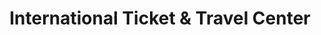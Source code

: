 ---
title: "International Ticket & Travel Center"
url: /fuessen/international-ticket-und-travel-center/
shop: Reisebüro
---